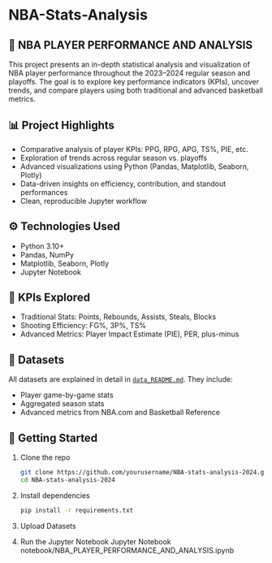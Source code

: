 # NBA-Stats-Analysis

## 🏀 NBA PLAYER PERFORMANCE AND ANALYSIS

This project presents an in-depth statistical analysis and visualization of NBA player performance throughout the 2023–2024 regular season and playoffs. The goal is to explore key performance indicators (KPIs), uncover trends, and compare players using both traditional and advanced basketball metrics.

## 📊 Project Highlights

- Comparative analysis of player KPIs: PPG, RPG, APG, TS%, PIE, etc.
- Exploration of trends across regular season vs. playoffs
- Advanced visualizations using Python (Pandas, Matplotlib, Seaborn, Plotly)
- Data-driven insights on efficiency, contribution, and standout performances
- Clean, reproducible Jupyter workflow


## ⚙️ Technologies Used

- Python 3.10+
- Pandas, NumPy
- Matplotlib, Seaborn, Plotly
- Jupyter Notebook

## 📌 KPIs Explored

- Traditional Stats: Points, Rebounds, Assists, Steals, Blocks
- Shooting Efficiency: FG%, 3P%, TS%
- Advanced Metrics: Player Impact Estimate (PIE), PER, plus-minus

## 📂 Datasets

All datasets are explained in detail in [`data_README.md`](./data_README.md). They include:
- Player game-by-game stats
- Aggregated season stats
- Advanced metrics from NBA.com and Basketball Reference

## 🚀 Getting Started

1. Clone the repo  
   ```bash
   git clone https://github.com/yourusername/NBA-stats-analysis-2024.git
   cd NBA-stats-analysis-2024
2. Install dependencies

   ```bash
   pip install -r requirements.txt

3. Upload Datasets

4. Run the Jupyter Notebook
   Jupyter Notebook notebook/NBA_PLAYER_PERFORMANCE_AND_ANALYSIS.ipynb



